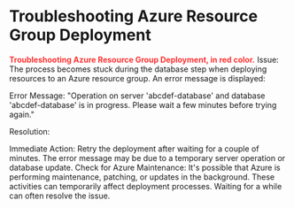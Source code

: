 # Troubleshooting Azure Resource Group Deployment

<strong style="color: red; opacity: 0.80;">Troubleshooting Azure Resource Group Deployment, in red color.</strong>
Issue: The process becomes stuck during the database step when deploying resources to an Azure resource group. An error message is displayed:

Error Message: "Operation on server 'abcdef-database' and database 'abcdef-database' is in progress. Please wait a few minutes before trying again."

Resolution:

Immediate Action: Retry the deployment after waiting for a couple of minutes. The error message may be due to a temporary server operation or database update.
Check for Azure Maintenance: It's possible that Azure is performing maintenance, patching, or updates in the background. 
These activities can temporarily affect deployment processes. Waiting for a while can often resolve the issue.


